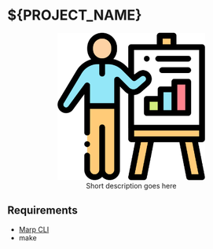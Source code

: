 ${PROJECT_NAME}
===

<p align="center">
	<img width="300" src="https://raw.githubusercontent.com/timo-reymann/timo-reymann/master/.images/reference/icon-present.png">
    <br />
    Short description goes here
</p>

## Requirements

- [Marp CLI](https://github.com/marp-team/marp-cli)
- make
